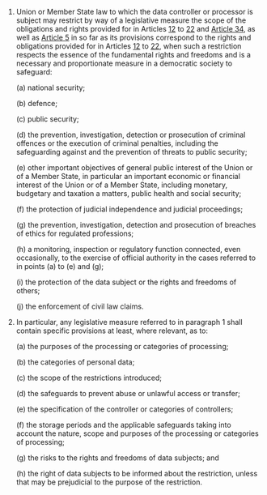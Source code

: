 1. Union or Member State law to which the data controller or processor is subject may restrict by way of a legislative measure the scope of the obligations and rights provided for in Articles [12](/gdpr/articles/12-transparent-communication/) to [22](/gdpr/articles/22-automated-decision-making/) and [Article 34](/gdpr/articles/34-notification-personal-data-breach/), as well as [Article 5](/gdpr/articles/5-processing-personal-data/) in so far as its provisions correspond to the rights and obligations provided for in Articles [12](/gdpr/articles/12-transparent-communication/) to [22](/gdpr/articles/22-automated-decision-making/), when such a restriction respects the essence of the fundamental rights and freedoms and is a necessary and proportionate measure in a democratic society to safeguard:

    (a) national security;

    (b) defence;

    &#40;c) public security;

    (d) the prevention, investigation, detection or prosecution of criminal offences or the execution of criminal penalties, including the safeguarding against and the prevention of threats to public security;

    (e) other important objectives of general public interest of the Union or of a Member State, in particular an important economic or financial interest of the Union or of a Member State, including monetary, budgetary and taxation a matters, public health and social security;

    (f) the protection of judicial independence and judicial proceedings;

    (g) the prevention, investigation, detection and prosecution of breaches of ethics for regulated professions;

    (h) a monitoring, inspection or regulatory function connected, even occasionally, to the exercise of official authority in the cases referred to in points (a) to (e) and (g);

    (i) the protection of the data subject or the rights and freedoms of others;

    (j) the enforcement of civil law claims.

2. In particular, any legislative measure referred to in paragraph 1 shall contain specific provisions at least, where relevant, as to:

    (a) the purposes of the processing or categories of processing;

    (b) the categories of personal data;

    &#40;c) the scope of the restrictions introduced;

    (d) the safeguards to prevent abuse or unlawful access or transfer;

    (e) the specification of the controller or categories of controllers;

    (f) the storage periods and the applicable safeguards taking into account the nature, scope and purposes of the processing or categories of processing;

    (g) the risks to the rights and freedoms of data subjects; and

    (h) the right of data subjects to be informed about the restriction, unless that may be prejudicial to the purpose of the restriction.
